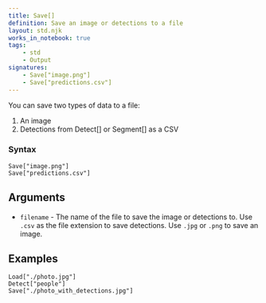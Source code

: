 ```yaml
---
title: Save[]
definition: Save an image or detections to a file
layout: std.njk
works_in_notebook: true
tags:
    - std
    - Output
signatures:
    - Save["image.png"]
    - Save["predictions.csv"]
---
```


You can save two types of data to a file:

1. An image
2. Detections from Detect[] or Segment[] as a CSV

### Syntax

```
Save["image.png"]
Save["predictions.csv"]
```

## Arguments

- `filename` - The name of the file to save the image or detections to. Use `.csv` as the file extension to save detections. Use `.jpg` or `.png` to save an image.

## Examples

```
Load["./photo.jpg"]
Detect["people"]
Save["./photo_with_detections.jpg"]
```
